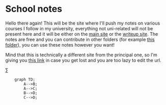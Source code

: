 # School notes
Hello there again! This will be the site where I'll push my notes on various courses I follow in my university, everything not uni-related will not be present here and it will be either on the [main site](https://5alv1.github.io) or the [writeup site](https://5alv1.github.io/CTFs-writeups/). The notes are free and you can contribute in other folders (for example [this folder](https://5alv1.github.io/notes/ITALIAN_NOTES/)), you can use these notes however you want!

Mind that this is technically a different site from the principal one, so I'm giving you [this link](https://5alv1.github.io) in case you get lost and you are too lazy to edit the url.

<script src="https://polyfill.io/v3/polyfill.min.js?features=es6"></script>
<script id="MathJax-script" async src="https://cdn.jsdelivr.net/npm/mathjax@3/es5/tex-mml-chtml.js"></script>

$\sum$

```mermaid
    graph TD;
        A-->B;
        A-->C;
        B-->D;
        C-->D;
```
